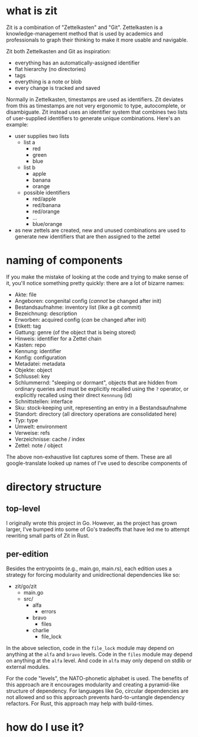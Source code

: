 # what is zit

Zit is a combination of "Zettelkasten" and "Git". Zettelkasten is a
knowledge-management method that is used by academics and professionals to graph
their thinking to make it more usable and navigable.

Zit both Zettelkasten and Git as inspiration:

-   everything has an automatically-assigned identifier
-   flat hierarchy (no directories)
-   tags
-   everything is a note or blob
-   every change is tracked and saved

Normally in Zettelkasten, timestamps are used as identifiers. Zit deviates from
this as timestamps are not very ergonomic to type, autocomplete, or
disambiguate. Zit instead uses an identifier system that combines two lists of
user-supplied identifiers to generate unique combinations. Here's an example:

-   user supplies two lists
    -   list a
        -   red
        -   green
        -   blue
    -   list b
        -   apple
        -   banana
        -   orange
    -   possible identifiers
        -   red/apple
        -   red/banana
        -   red/orange
        -   ...
        -   blue/orange
-   as new zettels are created, new and unused combinations are used to generate
    new identifiers that are then assigned to the zettel

# naming of components

If you make the mistake of looking at the code and trying to make sense of it,
you'll notice something pretty quickly: there are a lot of bizarre names:

-   Akte: file
-   Angeboren: congenital config (*cannot* be changed after init)
-   Bestandsaufnahme: inventory list (like a git commit)
-   Bezeichnung: description
-   Erworben: acquired config (*can* be changed after init)
-   Etikett: tag
-   Gattung: genre (of the object that is being stored)
-   Hinweis: identifier for a Zettel chain
-   Kasten: repo
-   Kennung: identifier
-   Konfig: configuration
-   Metadatei: metadata
-   Objekte: object
-   Schlussel: key
-   Schlummernd: "sleeping or dormant", objects that are hidden from ordinary
    queries and must be explicitly recalled using the `?` operator, or
    explicitly recalled using their direct `Kennnung` (id)
-   Schnittstellen: interface
-   Sku: stock-keeping unit, representing an entry in a Bestandsaufnahme
-   Standort: directory (all directory operations are consolidated here)
-   Typ: type
-   Umwelt: environment
-   Verweise: refs
-   Verzeichnisse: cache / index
-   Zettel: note / object

The above non-exhaustive list captures some of them. These are all
google-translate looked up names of I've used to describe components of

# directory structure

## top-level

I originally wrote this project in Go. However, as the project has grown larger,
I've bumped into some of Go's tradeoffs that have led me to attempt rewriting
small parts of Zit in Rust.

## per-edition

Besides the entrypoints (e.g., main.go, main.rs), each edition uses a strategy
for forcing modularity and unidirectional dependencies like so:

-   zit/go/zit
    -   main.go
    -   src/
        -   alfa
            -   errors
        -   bravo
            -   files
        -   charlie
            -   file_lock

In the above selection, code in the `file_lock` module may depend on anything at
the `alfa` and `bravo` levels. Code in the `files` module may depend on anything
at the `alfa` level. And code in `alfa` may only depend on stdlib or external
modules.

For the code "levels", the NATO-phonetic alphabet is used. The benefits of this
approach are it encourages modularity and creating a pyramid-like structure of
dependency. For languages like Go, circular dependencies are not allowed and so
this approach prevents hard-to-untangle dependency refactors. For Rust, this
approach may help with build-times.

# how do I use it?
